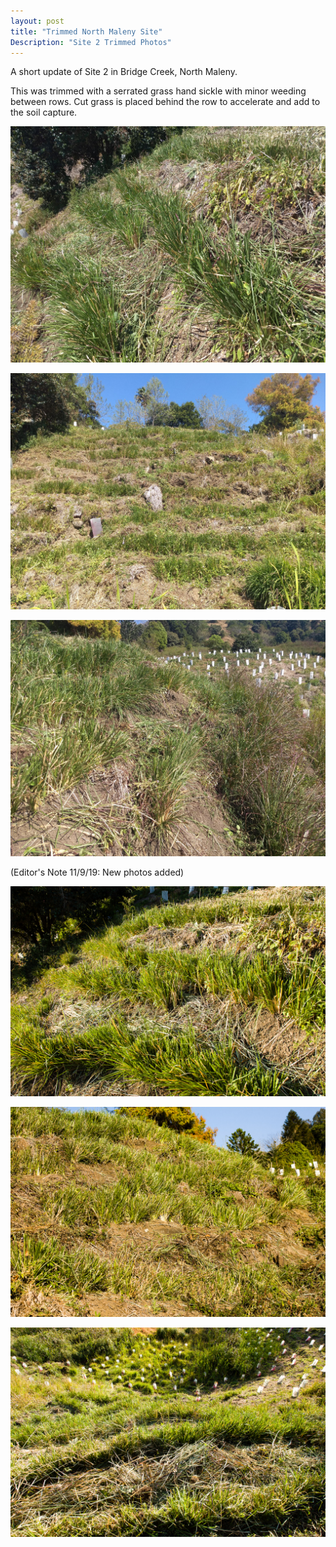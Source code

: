 ```yaml
---
layout: post
title: "Trimmed North Maleny Site"
Description: "Site 2 Trimmed Photos"
---
```

A short update of Site 2 in Bridge Creek, North Maleny.

This was trimmed with a serrated grass hand sickle with minor weeding between rows. Cut grass is placed behind the row to accelerate and add to the soil capture.

[![alt text](/assets/img/slipupdate.jpg "Site 2")](/assets/img/slipupdate.jpg)

[![alt text](/assets/img/slipupdate2.jpg "Site 2")](/assets/img/slipupdate2.jpg)

[![alt text](/assets/img/slipupdate3.jpg "Site 2")](/assets/img/slipupdate3.jpg)

(Editor's Note 11/9/19: New photos added)

[![alt text](/assets/img/slipupdate4.jpg "Site 2")](/assets/img/slipupdate4.jpg)

[![alt text](/assets/img/slipupdate5.jpg "Site 2")](/assets/img/slipupdate5.jpg)

[![alt text](/assets/img/slipupdate6.jpg "Site 2")](/assets/img/slipupdate6.jpg)